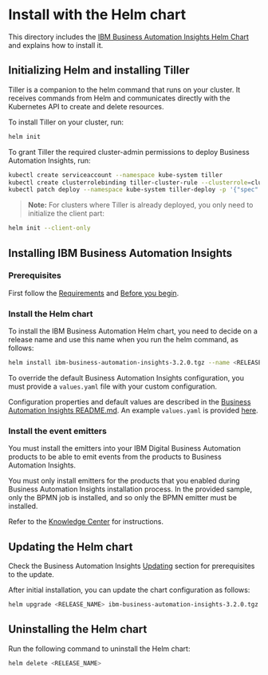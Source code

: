 # Install with the Helm chart

This directory includes the [IBM Business Automation Insights Helm Chart](./ibm-business-automation-insights-3.2.0.tgz) and explains how to install it.

## Initializing Helm and installing Tiller

Tiller is a companion to the helm command that runs on your cluster. It receives commands from Helm and communicates directly with the Kubernetes API to create and delete resources.

To install Tiller on your cluster, run:

```sh
helm init
```

To grant Tiller the required cluster-admin permissions to deploy Business Automation Insights, run:
```sh
kubectl create serviceaccount --namespace kube-system tiller
kubectl create clusterrolebinding tiller-cluster-rule --clusterrole=cluster-admin --serviceaccount=kube-system:tiller
kubectl patch deploy --namespace kube-system tiller-deploy -p '{"spec":{"template":{"spec":{"serviceAccount":"tiller"}}}}'
```

> **Note:** For clusters where Tiller is already deployed, you only need to initialize the client part:

```sh
helm init --client-only
```

## Installing IBM Business Automation Insights

### Prerequisites

First follow the [Requirements](../README.md#requirements) and [Before you begin](../README.md#before-you-begin).

### Install the Helm chart

To install the IBM Business Automation Helm chart, you need to decide on a release name and use this name when you run the helm command, as follows:

```sh
helm install ibm-business-automation-insights-3.2.0.tgz --name <RELEASE_NAME> -n <NAMESPACE> -f values.yaml
```

To override the default Business Automation Insights configuration, you must provide a `values.yaml` file with your custom configuration.

Configuration properties and default values are described in the [Business Automation Insights README.md](../README.md#configuration-parameters). An example `values.yaml` is provided [here](../configuration/sample-values.yaml).

### Install the event emitters

You must install the emitters into your IBM Digital Business Automation products to be able to emit events from the products to Business Automation Insights.

You must only install emitters for the products that you enabled during Business Automation Insights installation process. In the provided sample, only the BPMN job is installed, and so only the BPMN emitter must be installed.

Refer to the [Knowledge Center](https://www.ibm.com/support/knowledgecenter/SSYHZ8_19.0.x/com.ibm.dba.bai/topics/con_bai_top_bmpn_events.html) for instructions.

## Updating the Helm chart

Check the Business Automation Insights [Updating](../README.md#updating) section for prerequisites to the update.

After initial installation, you can update the chart configuration as follows:

```sh
helm upgrade <RELEASE_NAME> ibm-business-automation-insights-3.2.0.tgz -n <NAMESPACE> --reuse-values --set a.property=newvalue[,other.property2=newvalue2]
```

## Uninstalling the Helm chart

Run the following command to uninstall the Helm chart:

```sh
helm delete <RELEASE_NAME>
```
